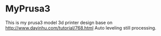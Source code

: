 # MyPrusa3
This is my prusa3 model 3d printer design base on http://www.dayinhu.com/tutorial/768.html
Auto leveling still processing.
